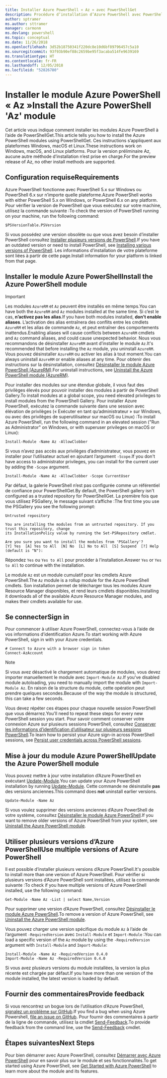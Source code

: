 ```yaml
---
title: Installer Azure PowerShell « Az » avec PowerShellGet
description: Procédure d’installation d’Azure PowerShell avec PowerShellGet sur Windows, macOS et Linux.
author: sptramer
ms.author: sttramer
manager: carmonm
ms.devlang: powershell
ms.topic: conceptual
ms.date: 11/26/2018
ms.openlocfilehash: 3d52b18750341f220dc8e10d6bf89796457c5a10
ms.sourcegitcommit: 93f93b90ef88c2659be95f3acaba514fe9639169
ms.translationtype: HT
ms.contentlocale: fr-FR
ms.lasthandoff: 12/05/2018
ms.locfileid: "52826780"
---
```

# <a name="install-the-azure-powershell-az-module"></a><span data-ttu-id="b6599-103">Installer le module Azure PowerShell « Az »</span><span class="sxs-lookup"><span data-stu-id="b6599-103">Install the Azure PowerShell 'Az' module</span></span>

<span data-ttu-id="b6599-104">Cet article vous indique comment installer les modules Azure PowerShell à l’aide de PowerShellGet.</span><span class="sxs-lookup"><span data-stu-id="b6599-104">This article tells you how to install the Azure PowerShell modules using PowerShellGet.</span></span> <span data-ttu-id="b6599-105">Ces instructions s’appliquent aux plateformes Windows, macOS et Linux.</span><span class="sxs-lookup"><span data-stu-id="b6599-105">These instructions work on Windows, macOS, and Linux platforms.</span></span> <span data-ttu-id="b6599-106">Pour la version préliminaire Az, aucune autre méthode d’installation n’est prise en charge.</span><span class="sxs-lookup"><span data-stu-id="b6599-106">For the preview release of Az, no other install methods are supported.</span></span> 

## <a name="requirements"></a><span data-ttu-id="b6599-107">Configuration requise</span><span class="sxs-lookup"><span data-stu-id="b6599-107">Requirements</span></span>

<span data-ttu-id="b6599-108">Azure PowerShell fonctionne avec PowerShell 5.x sur Windows ou PowerShell 6.x sur n’importe quelle plateforme.</span><span class="sxs-lookup"><span data-stu-id="b6599-108">Azure PowerShell works with either PowerShell 5.x on Windows, or PowerShell 6.x on any platform.</span></span> <span data-ttu-id="b6599-109">Pour vérifier la version de PowerShell que vous exécutez sur votre machine, utilisez la commande suivante :</span><span class="sxs-lookup"><span data-stu-id="b6599-109">To check the version of PowerShell running on your machine, run the following command:</span></span>

```powershell-interactive
$PSVersionTable.PSVersion
```

<span data-ttu-id="b6599-110">Si vous possédez une version obsolète ou que vous avez besoin d’installer PowerShell consultez [Installer plusieurs versions de PowerShell](https://docs.microsoft.com/en-us/powershell/scripting/setup/installing-powershell?view=powershell-6).</span><span class="sxs-lookup"><span data-stu-id="b6599-110">If you have an outdated version or need to install PowerShell, see [Installing various versions of PowerShell](https://docs.microsoft.com/en-us/powershell/scripting/setup/installing-powershell?view=powershell-6).</span></span> <span data-ttu-id="b6599-111">Les informations d’installation de votre plateforme sont liées à partir de cette page.</span><span class="sxs-lookup"><span data-stu-id="b6599-111">Install information for your platform is linked from that page.</span></span>

## <a name="install-the-azure-powershell-module"></a><span data-ttu-id="b6599-112">Installer le module Azure PowerShell</span><span class="sxs-lookup"><span data-stu-id="b6599-112">Install the Azure PowerShell module</span></span>

> [!IMPORTANT]
>
> <span data-ttu-id="b6599-113">Les modules `AzureRM` et `Az` peuvent être installés en même temps.</span><span class="sxs-lookup"><span data-stu-id="b6599-113">You can have both the `AzureRM` and `Az` modules installed at the same time.</span></span> <span data-ttu-id="b6599-114">Si c’est le cas, __n’activez pas les alias__.</span><span class="sxs-lookup"><span data-stu-id="b6599-114">If you have both modules installed, __don't enable aliases__.</span></span>
> <span data-ttu-id="b6599-115">L’activation des alias entraînera des conflits entre les cmdlets `AzureRM` et les alias de commande `Az`, et peut entraîner des comportements inattendus.</span><span class="sxs-lookup"><span data-stu-id="b6599-115">Enabling aliases will cause conflicts between `AzureRM` cmdlets and `Az` command aliases, and could cause unexpected behavior.</span></span>
> <span data-ttu-id="b6599-116">Nous vous recommandons de désinstaller `AzureRM` avant d’installer le module `Az`.</span><span class="sxs-lookup"><span data-stu-id="b6599-116">It's recommended that before installing the `Az` module, you uninstall `AzureRM`.</span></span> <span data-ttu-id="b6599-117">Vous pouvez désinstaller `AzureRM` ou activer les alias à tout moment.</span><span class="sxs-lookup"><span data-stu-id="b6599-117">You can always uninstall `AzureRM` or enable aliases at any time.</span></span> <span data-ttu-id="b6599-118">Pour obtenir des instructions sur la désinstallation, consultez [Désinstaller le module Azure PowerShell (AzureRM)](uninstall-azurerm-ps.md).</span><span class="sxs-lookup"><span data-stu-id="b6599-118">For uninstall instructions, see [Uninstall the Azure PowerShell module (AzureRM)](uninstall-azurerm-ps.md).</span></span> 

<span data-ttu-id="b6599-119">Pour installer des modules sur une étendue globale, il vous faut des privilèges élevés pour pouvoir installer des modules à partir de PowerShell Gallery.</span><span class="sxs-lookup"><span data-stu-id="b6599-119">To install modules at a global scope, you need elevated privileges to install modules from the PowerShell Gallery.</span></span> <span data-ttu-id="b6599-120">Pour installer Azure PowerShell, exécutez la commande suivante dans une session avec élévation de privilèges (« Exécuter en tant qu’administrateur » sur Windows, ou avec des privilèges de superutilisateur sur macOS ou Linux) :</span><span class="sxs-lookup"><span data-stu-id="b6599-120">To install Azure PowerShell, run the following command in an elevated session ("Run as Administrator" on Windows, or with superuser privileges on macOS or Linux):</span></span>

```powershell-interactive
Install-Module -Name Az -AllowClobber
```

<span data-ttu-id="b6599-121">Si vous n’avez pas accès aux privilèges d’administrateur, vous pouvez en installer pour l’utilisateur actuel en ajoutant l’argument `-Scope`.</span><span class="sxs-lookup"><span data-stu-id="b6599-121">If you don't have access to administrator privileges, you can install for the current user by adding the `-Scope` argument.</span></span>

```powershell-interactive
Install-Module -Name Az -AllowClobber -Scope CurrentUser
```

<span data-ttu-id="b6599-122">Par défaut, la galerie PowerShell n’est pas configurée comme un référentiel de confiance pour PowerShellGet.</span><span class="sxs-lookup"><span data-stu-id="b6599-122">By default, the PowerShell gallery isn't configured as a trusted repository for PowerShellGet.</span></span> <span data-ttu-id="b6599-123">La première fois que vous utilisez PSGallery, le message suivant s’affiche :</span><span class="sxs-lookup"><span data-stu-id="b6599-123">The first time you use the PSGallery you see the following prompt:</span></span>

```output
Untrusted repository

You are installing the modules from an untrusted repository. If you trust this repository, change
its InstallationPolicy value by running the Set-PSRepository cmdlet.

Are you sure you want to install the modules from 'PSGallery'?
[Y] Yes  [A] Yes to All  [N] No  [L] No to All  [S] Suspend  [?] Help (default is "N"):
```

<span data-ttu-id="b6599-124">Répondez `Yes` ou `Yes to All` pour procéder à l’installation.</span><span class="sxs-lookup"><span data-stu-id="b6599-124">Answer `Yes` or `Yes to All` to continue with the installation.</span></span>

<span data-ttu-id="b6599-125">Le module `Az` est un module cumulatif pour les cmdlets Azure PowerShell.</span><span class="sxs-lookup"><span data-stu-id="b6599-125">The `Az` module is a rollup module for the Azure PowerShell cmdlets.</span></span> <span data-ttu-id="b6599-126">Son installation permet de télécharger tous les modules Azure Resource Manager disponibles, et rend leurs cmdlets disponibles.</span><span class="sxs-lookup"><span data-stu-id="b6599-126">Installing it downloads all of the available Azure Resource Manager modules, and makes their cmdlets available for use.</span></span>

## <a name="sign-in"></a><span data-ttu-id="b6599-127">Se connecter</span><span class="sxs-lookup"><span data-stu-id="b6599-127">Sign in</span></span>

<span data-ttu-id="b6599-128">Pour commencer à utiliser Azure PowerShell, connectez-vous à l’aide de vos informations d’identification Azure.</span><span class="sxs-lookup"><span data-stu-id="b6599-128">To start working with Azure PowerShell, sign in with your Azure credentials.</span></span>

```powershell-interactive
# Connect to Azure with a browser sign in token
Connect-AzAccount
```

> [!NOTE]
>
> <span data-ttu-id="b6599-129">Si vous avez désactivé le chargement automatique de modules, vous devez importer manuellement le module avec `Import-Module Az`.</span><span class="sxs-lookup"><span data-stu-id="b6599-129">If you've disabled module autoloading, you need to manually import the module with `Import-Module Az`.</span></span> <span data-ttu-id="b6599-130">En raison de la structure du module, cette opération peut prendre quelques secondes.</span><span class="sxs-lookup"><span data-stu-id="b6599-130">Because of the way the module is structured, this can take a few seconds.</span></span>

<span data-ttu-id="b6599-131">Vous devez répéter ces étapes pour chaque nouvelle session PowerShell que vous démarrez.</span><span class="sxs-lookup"><span data-stu-id="b6599-131">You'll need to repeat these steps for every new PowerShell session you start.</span></span> <span data-ttu-id="b6599-132">Pour savoir comment conserver votre connexion Azure sur plusieurs sessions PowerShell, consultez [Conserver les informations d’identification d’utilisateur sur plusieurs sessions PowerShell](context-persistence.md).</span><span class="sxs-lookup"><span data-stu-id="b6599-132">To learn how to persist your Azure sign-in across PowerShell sessions, see [Persist user credentials across PowerShell sessions](context-persistence.md).</span></span>

## <a name="update-the-azure-powershell-module"></a><span data-ttu-id="b6599-133">Mise à jour du module Azure PowerShell</span><span class="sxs-lookup"><span data-stu-id="b6599-133">Update the Azure PowerShell module</span></span>

<span data-ttu-id="b6599-134">Vous pouvez mettre à jour votre installation d’Azure PowerShell en exécutant [Update-Module](/powershell/module/powershellget/update-module).</span><span class="sxs-lookup"><span data-stu-id="b6599-134">You can update your Azure PowerShell installation by running [Update-Module](/powershell/module/powershellget/update-module).</span></span> <span data-ttu-id="b6599-135">Cette commande ne désinstalle __pas__ des versions anciennes.</span><span class="sxs-lookup"><span data-stu-id="b6599-135">This command does __not__ uninstall earlier versions.</span></span>

```powershell-interactive
Update-Module -Name Az
```

<span data-ttu-id="b6599-136">Si vous voulez supprimer des versions anciennes d’Azure PowerShell de votre système, consultez [Désinstaller le module Azure PowerShell](uninstall-azurerm-ps.md).</span><span class="sxs-lookup"><span data-stu-id="b6599-136">If you want to remove older versions of Azure PowerShell from your system, see [Uninstall the Azure PowerShell module](uninstall-azurerm-ps.md).</span></span>

## <a name="use-multiple-versions-of-azure-powershell"></a><span data-ttu-id="b6599-137">Utiliser plusieurs versions d’Azure PowerShell</span><span class="sxs-lookup"><span data-stu-id="b6599-137">Use multiple versions of Azure PowerShell</span></span>

<span data-ttu-id="b6599-138">Il est possible d’installer plusieurs versions d’Azure PowerShell.</span><span class="sxs-lookup"><span data-stu-id="b6599-138">It's possible to install more than one version of Azure PowerShell.</span></span> <span data-ttu-id="b6599-139">Pour vérifier si plusieurs versions d’Azure PowerShell sont installées, utilisez la commande suivante :</span><span class="sxs-lookup"><span data-stu-id="b6599-139">To check if you have multiple versions of Azure PowerShell installed, use the following command:</span></span>

```powershell-interactive
Get-Module -Name Az -List | select Name,Version
```

<span data-ttu-id="b6599-140">Pour supprimer une version d’Azure PowerShell, consultez [Désinstaller le module Azure PowerShell](uninstall-azurerm-ps.md).</span><span class="sxs-lookup"><span data-stu-id="b6599-140">To remove a version of Azure PowerShell, see [Uninstall the Azure PowerShell module](uninstall-azurerm-ps.md).</span></span>

<span data-ttu-id="b6599-141">Vous pouvez charger une version spécifique du module `Az` à l’aide de l’argument `-RequiredVersion` avec `Install-Module` et `Import-Module` :</span><span class="sxs-lookup"><span data-stu-id="b6599-141">You can load a specific version of the `Az` module by using the `-RequiredVersion` argument with `Install-Module` and `Import-Module`:</span></span>

```powershell-interactive
Install-Module -Name Az -RequiredVersion 0.4.0
Import-Module -Name Az -RequiredVersion 0.4.0
```

<span data-ttu-id="b6599-142">Si vous avez plusieurs versions du module installées, la version la plus récente est chargée par défaut.</span><span class="sxs-lookup"><span data-stu-id="b6599-142">If you have more than one version of the module installed, the latest version is loaded by default.</span></span>

## <a name="provide-feedback"></a><span data-ttu-id="b6599-143">Fournir des commentaires</span><span class="sxs-lookup"><span data-stu-id="b6599-143">Provide feedback</span></span>

<span data-ttu-id="b6599-144">Si vous rencontrez un bogue lors de l’utilisation d’Azure PowerShell, [signalez un problème sur GitHub](https://github.com/Azure/azure-powershell/issues).</span><span class="sxs-lookup"><span data-stu-id="b6599-144">If you find a bug when using Azure Powershell, [file an issue on GitHub](https://github.com/Azure/azure-powershell/issues).</span></span>
<span data-ttu-id="b6599-145">Pour fournir des commentaires à partir de la ligne de commande, utilisez la cmdlet [Send-Feedback](/powershell/module/az.profile/send-feedback).</span><span class="sxs-lookup"><span data-stu-id="b6599-145">To provide feedback from the command line, use the [Send-Feedback](/powershell/module/az.profile/send-feedback) cmdlet.</span></span>

## <a name="next-steps"></a><span data-ttu-id="b6599-146">Étapes suivantes</span><span class="sxs-lookup"><span data-stu-id="b6599-146">Next Steps</span></span>

<span data-ttu-id="b6599-147">Pour bien démarrer avec Azure PowerShell, consultez [Démarrer avec Azure PowerShell](get-started-azureps.md) pour en savoir plus sur le module et ses fonctionnalités.</span><span class="sxs-lookup"><span data-stu-id="b6599-147">To get started using Azure PowerShell, see [Get Started with Azure PowerShell](get-started-azureps.md) to learn more about the module and its features.</span></span>
